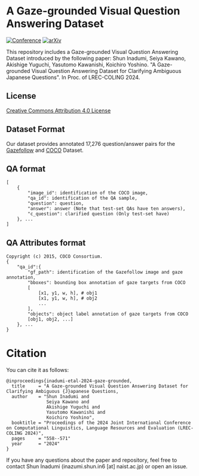# A Gaze-grounded Visual Question Answering Dataset

[![Conference](https://img.shields.io/badge/LREC--COLING-2024-bbeaff.svg)](https://aclanthology.org/2024.lrec-main.48/) [![arXiv](https://img.shields.io/badge/arXiv-2403.17545-b31b1b.svg)](https://arxiv.org/abs/2403.17545)

This repository includes a Gaze-grounded Visual Question Answering Dataset introduced by the following paper: Shun Inadumi, Seiya Kawano, Akishige Yuguchi, Yasutomo Kawanishi, Koichiro Yoshino. "A Gaze-grounded Visual Question Answering Dataset for Clarifying Ambiguous Japanese Questions". In Proc. of LREC-COLING 2024.

## License
[Creative Commons Attribution 4.0 License](https://creativecommons.org/licenses/by/4.0/legalcode)

## Dataset Format
Our dataset provides annotated 17,276 question/answer pairs for the [Gazefollow](https://gazefollow.csail.mit.edu/index.html) and [COCO](https://cocodataset.org/) Dataset.

## QA format
```
[
    {
        "image_id": identification of the COCO image,
        "qa_id": identification of the QA sample,
        "question": question,
        "answer": answer (Note that test-set QAs have ten answers),
        "c_question": clarified question (Only test-set have)
    }, ...
]
```

## QA Attributes format
```
Copyright (c) 2015, COCO Consortium.
{
    "qa_id":{
        "gf_path": identification of the Gazefollow image and gaze annotation,
        "bboxes": bounding box annotation of gaze targets from COCO
        [
            [x1, y1, w, h], # obj1
            [x1, y1, w, h], # obj2
            ...
        ],
        "objects": object label annotation of gaze targets from COCO
        [obj1, obj2, ...]
    }, ...
}
```

# Citation
You can cite it as follows:
```
@inproceedings{inadumi-etal-2024-gaze-grounded,
  title     = "A Gaze-grounded Visual Question Answering Dataset for Clarifying Ambiguous {J}apanese Questions,
  author    = "Shun Inadumi and
               Seiya Kawano and
               Akishige Yuguchi and
               Yasutomo Kawanishi and
               Koichiro Yoshino",
  booktitle = "Proceedings of the 2024 Joint International Conference on Computational Linguistics, Language Resources and Evaluation (LREC-COLING 2024)",
  pages     = "558--571"
  year      = "2024"
}
```


If you have any questions about the paper and repository, feel free to contact Shun Inadumi (inazumi.shun.in6 [at] naist.ac.jp) or open an issue.
